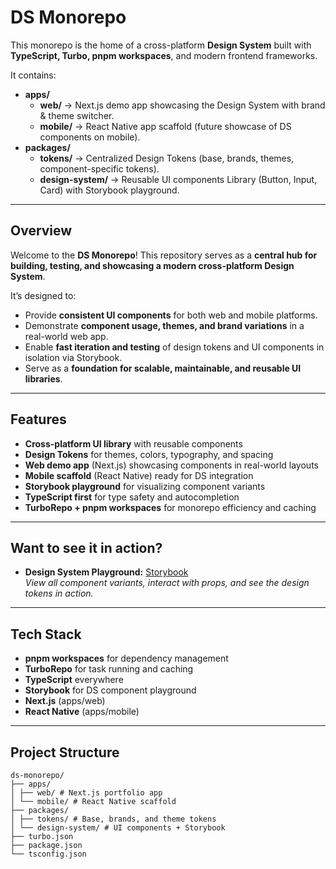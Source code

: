 # DS Monorepo

This monorepo is the home of a cross-platform **Design System** built with **TypeScript, Turbo, pnpm workspaces**, and modern frontend frameworks.

It contains:

- **apps/**
  - **web/** → Next.js demo app showcasing the Design System with brand & theme switcher.
  - **mobile/** → React Native app scaffold (future showcase of DS components on mobile).
- **packages/**
  - **tokens/** → Centralized Design Tokens (base, brands, themes, component-specific tokens).
  - **design-system/** → Reusable UI components Library (Button, Input, Card) with Storybook playground.

---

## Overview

Welcome to the **DS Monorepo**! This repository serves as a **central hub for building, testing, and showcasing a modern cross-platform Design System**.

It’s designed to:

- Provide **consistent UI components** for both web and mobile platforms.
- Demonstrate **component usage, themes, and brand variations** in a real-world web app.
- Enable **fast iteration and testing** of design tokens and UI components in isolation via Storybook.
- Serve as a **foundation for scalable, maintainable, and reusable UI libraries**.

---

## Features

- **Cross-platform UI library** with reusable components
- **Design Tokens** for themes, colors, typography, and spacing
- **Web demo app** (Next.js) showcasing components in real-world layouts
- **Mobile scaffold** (React Native) ready for DS integration
- **Storybook playground** for visualizing component variants
- **TypeScript first** for type safety and autocompletion
- **TurboRepo + pnpm workspaces** for monorepo efficiency and caching

---

## Want to see it in action?

<!-- - **Web App Demo:** [Live Portfolio Preview](https://your-web-app-link.com)
  _Explore how DS components come together in a complete web app with brand & theme switching._ -->

- **Design System Playground:** [Storybook](https://adeepika1991.github.io/ds-monorepo/storybook)  
  _View all component variants, interact with props, and see the design tokens in action._

---

## Tech Stack

- **pnpm workspaces** for dependency management
- **TurboRepo** for task running and caching
- **TypeScript** everywhere
- **Storybook** for DS component playground
- **Next.js** (apps/web)
- **React Native** (apps/mobile)

---

## Project Structure

```
ds-monorepo/
├── apps/
│ ├── web/ # Next.js portfolio app
│ └── mobile/ # React Native scaffold
├── packages/
│ ├── tokens/ # Base, brands, and theme tokens
│ └── design-system/ # UI components + Storybook
├── turbo.json
├── package.json
└── tsconfig.json
```
